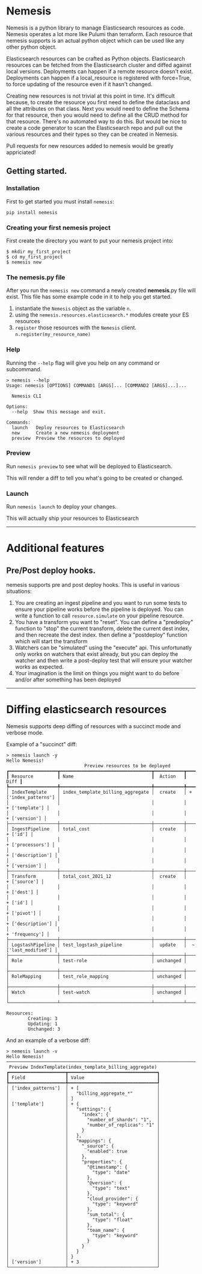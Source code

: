 # Nemesis

Nemesis is a python library to manage Elasticsearch resources as code. Nemesis operates
a lot more like Pulumi than terraform. Each resource that nemesis supports is an actual
python object which can be used like any other python object.

Elasticsearch resources can be crafted as Python objects.
Elasticsearch resources can be fetched from the Elasticsearch cluster and diffed against local versions.
Deployments can happen if a remote resource doesn't exist.
Deployments can happen if a local_resource is registered with force=True, to force updating of the
resource even if it hasn't changed.

Creating new resources is not trivial at this point in time.
It's difficult because, to create the resource you first need to define the dataclass and all the attributes on that class.
Next you would need to define the Schema for that resource, then you would need to define all the CRUD method for that resource.
There's no automated way to do this. But would be nice to create a code generator to scan the Elasticsearch repo and pull out the various resources and their types so they can be created in Nemesis.

Pull requests for new resources added to nemesis would be greatly appriciated!

## Getting started.

### Installation
First to get started you must install `nemesis`:

```
pip install nemesis
```

### Creating your first nemesis project

First create the directory you want to put your nemesis project into:

```
$ mkdir my_first_project
$ cd my_first_project
$ nemesis new
```

### The __nemesis__.py file

After you run the `nemesis new` command a newly created __nemesis__.py file will exist. This file has some example code in it to help you get started.

1. instantiate the `Nemesis` object as the variable `n`.
2. using the `nemesis.resources.elasticsearch.*` modules create your ES resources
3. `register` those resources with the `Nemesis` client. `n.register(my_resource_name)`

### Help

Running the `--help` flag will give you help on any command or subcommand.

```
> nemesis --help
Usage: nemesis [OPTIONS] COMMAND1 [ARGS]... [COMMAND2 [ARGS]...]...

  Nemesis CLI

Options:
  --help  Show this message and exit.

Commands:
  launch   Deploy resources to Elasticsearch
  new      Create a new nemesis deployment
  preview  Preview the resources to deployed
```


### Preview

Run `nemesis preview` to see what will be deployed to Elasticsearch.

This will render a diff to tell you what's going to be created or changed.

### Launch

Run `nemesis launch` to deploy your changes.

This will actually ship your resources to Elasticsearch

---

# Additional features

## Pre/Post deploy hooks.
nemesis supports pre and post deploy hooks. This is useful in various situations:

1. You are creating an ingest pipeline and you want to run some tests to ensure your pipeline works before the pipeline is deployed.
You can write a function to call `resource.simulate` on  your pipeline resource.
2. You have a transform you want to "reset". You can define a "predeploy" function to "stop" the current transform,
  delete the current dest index, and then recreate the dest index. then define a "postdeploy" function which will start the transform
3. Watchers can be "simulated" using the "execute" api. This unfortunatly only works on watchers that exist already, but you can deploy the watcher and then write a post-deploy
test that will ensure your watcher works as expected.
4. Your imagination is the limit on things you might want to do before and/or after something has been deployed

---

# Diffing elasticsearch resources

Nemesis supports deep diffing of resources with a succinct mode and verbose mode.

Example of a "succinct" diff:

```
> nemesis launch -y
Hello Nemesis!
                             Preview resources to be deployed
┏━━━━━━━━━━━━━━━━━━┳━━━━━━━━━━━━━━━━━━━━━━━━━━━━━━━━━━┳━━━━━━━━━━━┳━━━━━━━━━━━━━━━━━━━━━━┓
┃ Resource         ┃ Name                             ┃  Action   ┃                 Diff ┃
┡━━━━━━━━━━━━━━━━━━╇━━━━━━━━━━━━━━━━━━━━━━━━━━━━━━━━━━╇━━━━━━━━━━━╇━━━━━━━━━━━━━━━━━━━━━━┩
│ IndexTemplate    │ index_template_billing_aggregate │  create   │ + ['index_patterns'] │
│                  │                                  │           │       + ['template'] │
│                  │                                  │           │        + ['version'] │
├──────────────────┼──────────────────────────────────┼───────────┼──────────────────────┤
│ IngestPipeline   │ total_cost                       │  create   │             + ['id'] │
│                  │                                  │           │     + ['processors'] │
│                  │                                  │           │    + ['description'] │
│                  │                                  │           │        + ['version'] │
├──────────────────┼──────────────────────────────────┼───────────┼──────────────────────┤
│ Transform        │ total_cost_2021_12               │  create   │         + ['source'] │
│                  │                                  │           │           + ['dest'] │
│                  │                                  │           │             + ['id'] │
│                  │                                  │           │          + ['pivot'] │
│                  │                                  │           │    + ['description'] │
│                  │                                  │           │      + 'frequency'] │
├──────────────────┼──────────────────────────────────┼───────────┼──────────────────────┤
│ LogstashPipeline │ test_logstash_pipeline           │  update   │  ~ ['last_modified'] │
├──────────────────┼──────────────────────────────────┼───────────┼──────────────────────┤
│ Role             │ test-role                        │ unchanged │                      │
├──────────────────┼──────────────────────────────────┼───────────┼──────────────────────┤
│ RoleMapping      │ test_role_mapping                │ unchanged │                      │
├──────────────────┼──────────────────────────────────┼───────────┼──────────────────────┤
│ Watch            │ test-watch                       │ unchanged │                      │
└──────────────────┴──────────────────────────────────┴───────────┴──────────────────────┘

Resources:
        Creating: 3
        Updating: 1
        Unchanged: 3
```

And an example of a verbose diff:
```
> nemesis launch -v
Hello Nemesis!
────────────────────────────────────────────────────────────────────────────────────────────────────────
 Preview IndexTemplate(index_template_billing_aggregate)
┏━━━━━━━━━━━━━━━━━━━━━┳━━━━━━━━━━━━━━━━━━━━━━━━━━━━━━━━━┓
┃ Field               ┃ Value                           ┃
┡━━━━━━━━━━━━━━━━━━━━━╇━━━━━━━━━━━━━━━━━━━━━━━━━━━━━━━━━┩
│ ['index_patterns']  │ + [                             │
│                     │   "billing_aggregate_*"         │
│                     │ ]                               │
│ ['template']        │ + {                             │
│                     │   "settings": {                 │
│                     │     "index": {                  │
│                     │       "number_of_shards": "1",  │
│                     │       "number_of_replicas": "1" │
│                     │     }                           │
│                     │   },                            │
│                     │   "mappings": {                 │
│                     │     "_source": {                │
│                     │       "enabled": true           │
│                     │     },                          │
│                     │     "properties": {             │
│                     │       "@timestamp": {           │
│                     │         "type": "date"          │
│                     │       },                        │
│                     │       "@version": {             │
│                     │         "type": "text"          │
│                     │       },                        │
│                     │       "cloud_provider": {       │
│                     │         "type": "keyword"       │
│                     │       },                        │
│                     │       "sum_total": {            │
│                     │         "type": "float"         │
│                     │       },                        │
│                     │       "team_name": {            │
│                     │         "type": "keyword"       │
│                     │       }                         │
│                     │     }                           │
│                     │   }                             │
│                     │ }                               │
│ ['version']         │ + 3                             │
└─────────────────────┴─────────────────────────────────┘
```
